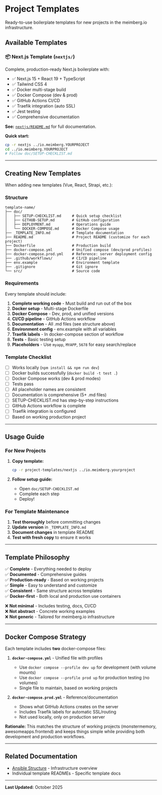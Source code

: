 # Project Templates

Ready-to-use boilerplate templates for new projects in the meimberg.io infrastructure.

## Available Templates

### 📦 Next.js Template (`nextjs/`)

Complete, production-ready Next.js boilerplate with:
- ✅ Next.js 15 + React 19 + TypeScript
- ✅ Tailwind CSS 4
- ✅ Docker multi-stage build
- ✅ Docker Compose (dev & prod)
- ✅ GitHub Actions CI/CD
- ✅ Traefik integration (auto SSL)
- ✅ Jest testing
- ✅ Comprehensive documentation

**See:** [`nextjs/README.md`](nextjs/README.md) for full documentation.

**Quick start:**
```bash
cp -r nextjs ../io.meimberg.YOURPROJECT
cd ../io.meimberg.YOURPROJECT
# Follow doc/SETUP-CHECKLIST.md
```

---

## Creating New Templates

When adding new templates (Vue, React, Strapi, etc.):

### Structure
```
template-name/
├── doc/
│   ├── SETUP-CHECKLIST.md     # Quick setup checklist
│   ├── GITHUB-SETUP.md        # GitHub configuration
│   ├── DEPLOYMENT.md          # Operations guide
│   └── DOCKER-COMPOSE.md      # Docker Compose usage
├── _TEMPLATE_INFO.md          # Template documentation
├── README.md                  # Project README (customize for each project)
├── Dockerfile                 # Production build
├── docker-compose.yml         # Unified compose (dev/prod profiles)
├── docker-compose.prod.yml    # Reference: server deployment config
├── .github/workflows/         # CI/CD pipeline
├── env.example                # Environment template
├── .gitignore                 # Git ignore
└── src/                       # Source code
```

### Requirements

Every template should include:

1. **Complete working code** - Must build and run out of the box
2. **Docker setup** - Multi-stage Dockerfile
3. **Docker Compose** - Dev, prod, and unified versions
4. **CI/CD pipeline** - GitHub Actions workflow
5. **Documentation** - All .md files (see structure above)
6. **Environment config** - env.example with all variables
7. **Traefik labels** - In docker-compose section of workflow
8. **Tests** - Basic testing setup
9. **Placeholders** - Use `myapp`, `MYAPP`, `5678` for easy search/replace

### Template Checklist

- [ ] Works locally (`npm install && npm run dev`)
- [ ] Docker builds successfully (`docker build -t test .`)
- [ ] Docker Compose works (dev & prod modes)
- [ ] Tests pass
- [ ] All placeholder names are consistent
- [ ] Documentation is comprehensive (5+ .md files)
- [ ] SETUP-CHECKLIST.md has step-by-step instructions
- [ ] GitHub Actions workflow is complete
- [ ] Traefik integration is configured
- [ ] Based on working production project

---

## Usage Guide

### For New Projects

1. **Copy template:**
   ```bash
   cp -r project-templates/nextjs ../io.meimberg.yourproject
   ```

2. **Follow setup guide:**
   - Open `doc/SETUP-CHECKLIST.md`
   - Complete each step
   - Deploy!

### For Template Maintenance

1. **Test thoroughly** before committing changes
2. **Update version** in `_TEMPLATE_INFO.md`
3. **Document changes** in template README
4. **Test with fresh copy** to ensure it works

---

## Template Philosophy

✅ **Complete** - Everything needed to deploy  
✅ **Documented** - Comprehensive guides  
✅ **Production-ready** - Based on working projects  
✅ **Simple** - Easy to understand and customize  
✅ **Consistent** - Same structure across templates  
✅ **Docker-first** - Both local and production use containers  

❌ **Not minimal** - Includes testing, docs, CI/CD  
❌ **Not abstract** - Concrete working examples  
❌ **Not generic** - Tailored for meimberg.io infrastructure  

---

## Docker Compose Strategy

Each template includes **two** docker-compose files:

1. **`docker-compose.yml`** - Unified file with profiles
   - Use `docker compose --profile dev up` for development (with volume mounts)
   - Use `docker compose --profile prod up` for production testing (no volumes)
   - Single file to maintain, based on working projects
   
2. **`docker-compose.prod.yml`** - Reference/documentation
   - Shows what GitHub Actions creates on the server
   - Includes Traefik labels for automatic SSL/routing
   - Not used locally, only on production server

**Rationale:** This matches the structure of working projects (monstermemory, awesomeapps.frontend) and keeps things simple while providing both development and production workflows.

---

## Related Documentation

- [Ansible Structure](../doc/ANSIBLE-STRUCTURE.md) - Infrastructure overview
- Individual template READMEs - Specific template docs

---

**Last Updated:** October 2025
